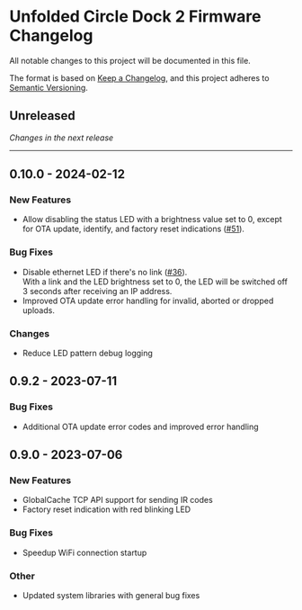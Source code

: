 # Unfolded Circle Dock 2 Firmware Changelog

All notable changes to this project will be documented in this file.

The format is based on [Keep a Changelog](https://keepachangelog.com/en/1.0.0/),
and this project adheres to [Semantic Versioning](https://semver.org/spec/v2.0.0.html).

## Unreleased

_Changes in the next release_

---

## 0.10.0 - 2024-02-12
### New Features
- Allow disabling the status LED with a brightness value set to 0, except for OTA update, identify, and factory reset indications ([#51](https://github.com/unfoldedcircle/feature-and-bug-tracker/issues/51)).

### Bug Fixes
- Disable ethernet LED if there's no link ([#36](https://github.com/unfoldedcircle/feature-and-bug-tracker/issues/36)).  
  With a link and the LED brightness set to 0, the LED will be switched off 3 seconds after receiving an IP address.
- Improved OTA update error handling for invalid, aborted or dropped uploads.

### Changes
- Reduce LED pattern debug logging

## 0.9.2 - 2023-07-11
### Bug Fixes
- Additional OTA update error codes and improved error handling
  
## 0.9.0 - 2023-07-06
### New Features
- GlobalCache TCP API support for sending IR codes
- Factory reset indication with red blinking LED

### Bug Fixes
- Speedup WiFi connection startup

### Other
- Updated system libraries with general bug fixes

